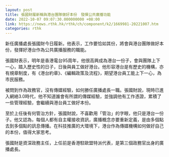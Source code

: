 ```yaml
---
layout: post
title: 張國財履新稱與港台團隊做好本份　發揮公共廣播功能
date: 2022-10-07 09:07:30.000000000 +08:00
link: https://news.rthk.hk/rthk/ch/component/k2/1669981-20221007.htm
categories: rthk
---
```


新任廣播處長張國財今日履新。他表示，工作要恰如其份，將會與港台團隊做好本份，發揮好港台作為公共廣播服務的職能。

張國財表示，明年是香港電台95周年，他很高興成為港台一份子，會與團隊上下一心，踏入歷史性的日子，日後與員工做好港台。他形容港台是有歷史的機構，亦有規章制度，有《港台約章》、《編輯政策及流程》，期望港台員工能上下一心，為市民服務。

被問到作為政務官，沒有傳媒經驗，如何勝任廣播處長一職。張國財說，現時已進入網絡3.0時代，他不知道誰會有所謂的傳媒經驗，並強調他有工作憑證，累積了一些管理經驗，會繼續與港台員工做好本份。

至於上任後有何管治方針，張國財說，不喜歡用「管治」的字眼，他只是港台一份子。他又認為，每個人都有自主權接收資訊，廣播概念亦要重新定義，是由多個點去到多個點的訊息傳播。在科技推廣的大環境下，港台作為傳媒機構如何做好自己的本份，值得大家思考。

張國財是資深政務主任，上任前是香港駐歐盟特派代表，是第三個政務官出身的廣播處長。
